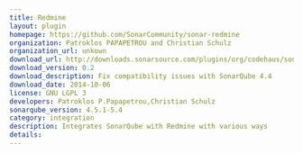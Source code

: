 ```yaml
---
title: Redmine
layout: plugin
homepage: https://github.com/SonarCommunity/sonar-redmine
organization: Patroklos PAPAPETROU and Christian Schulz
organization_url: unkown
download_url: http://downloads.sonarsource.com/plugins/org/codehaus/sonar-plugins/sonar-redmine-plugin/0.2/sonar-redmine-plugin-0.2.jar
download_version: 0.2
download_description: Fix compatibility issues with SonarQube 4.4
download_date: 2014-10-06
license: GNU LGPL 3
developers: Patroklos P.Papapetrou,Christian Schulz
sonarqube_version: 4.5.1-5.4
category: integration
description: Integrates SonarQube with Redmine with various ways
details: 
---
```

